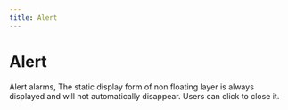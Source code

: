 ```yaml
---
title: Alert
---
```


# Alert

<div>Alert alarms, The static display form of non floating layer is always displayed and will not automatically disappear. Users can click to close it.</div>
